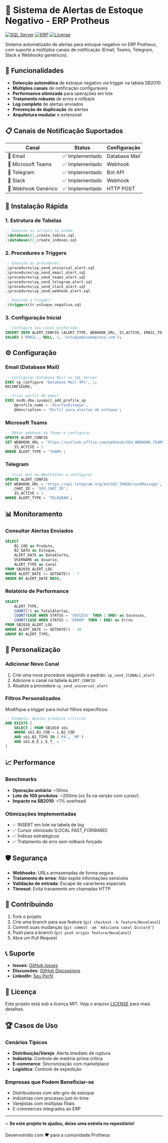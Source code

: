 # 🚨 Sistema de Alertas de Estoque Negativo - ERP Protheus

[![SQL Server](https://img.shields.io/badge/SQL%20Server-2016+-blue.svg)](https://www.microsoft.com/sql-server)
[![ERP](https://img.shields.io/badge/ERP-Protheus-green.svg)](https://www.totvs.com/protheus)
[![License](https://img.shields.io/badge/License-MIT-yellow.svg)](LICENSE)

Sistema automatizado de alertas para estoque negativo no ERP Protheus, com suporte a múltiplos canais de notificação (Email, Teams, Telegram, Slack e Webhooks genéricos).

## 🎯 Funcionalidades

- **Detecção automática** de estoque negativo via trigger na tabela SB2010
- **Múltiplos canais** de notificação configuráveis
- **Performance otimizada** para operações em lote
- **Tratamento robusto** de erros e rollback
- **Log completo** de alertas enviados
- **Prevenção de duplicação** de alertas
- **Arquitetura modular** e extensível

## 📋 Canais de Notificação Suportados

| Canal | Status | Configuração |
|-------|--------|--------------|
| 📧 Email | ✅ Implementado | Database Mail |
| 👥 Microsoft Teams | ✅ Implementado | Webhook |
| 📱 Telegram | ✅ Implementado | Bot API |
| 💬 Slack | ✅ Implementado | Webhook |
| 🔗 Webhook Genérico | ✅ Implementado | HTTP POST |

## 🚀 Instalação Rápida

### 1. Estrutura de Tabelas
```sql
-- Execute os scripts na ordem:
.\database\01_create_tables.sql
.\database\02_create_indexes.sql
```

### 2. Procedures e Triggers
```sql
-- Execute as procedures:
.\procedures\sp_send_universal_alert.sql
.\procedures\sp_send_email_alert.sql
.\procedures\sp_send_teams_alert.sql
.\procedures\sp_send_telegram_alert.sql
.\procedures\sp_send_slack_alert.sql
.\procedures\sp_send_webhook_alert.sql

-- Execute a trigger:
.\triggers\tr_estoque_negativo.sql
```

### 3. Configuração Inicial
```sql
-- Configure seu canal preferido:
INSERT INTO ALERT_CONFIG (ALERT_TYPE, WEBHOOK_URL, IS_ACTIVE, EMAIL_TO)
VALUES ('EMAIL', NULL, 1, 'estoque@suaempresa.com');
```

## ⚙️ Configuração

### Email (Database Mail)
```sql
-- Configurar Database Mail no SQL Server
EXEC sp_configure 'Database Mail XPs', 1;
RECONFIGURE;

-- Criar perfil de email
EXEC msdb.dbo.sysmail_add_profile_sp
    @profile_name = 'AlertasEstoque',
    @description = 'Perfil para alertas de estoque';
```

### Microsoft Teams
```sql
-- Obter webhook do Teams e configurar
UPDATE ALERT_CONFIG 
SET WEBHOOK_URL = 'https://outlook.office.com/webhook/SEU_WEBHOOK_TEAMS',
    IS_ACTIVE = 1
WHERE ALERT_TYPE = 'TEAMS';
```

### Telegram
```sql
-- Criar bot no @BotFather e configurar
UPDATE ALERT_CONFIG 
SET WEBHOOK_URL = 'https://api.telegram.org/botSEU_TOKEN/sendMessage',
    CHAT_ID = 'SEU_CHAT_ID',
    IS_ACTIVE = 1
WHERE ALERT_TYPE = 'TELEGRAM';
```

## 📊 Monitoramento

### Consultar Alertas Enviados
```sql
SELECT 
    B2_COD as Produto,
    B2_QATU as Estoque,
    ALERT_DATE as DataAlerta,
    USERNAME as Usuario,
    ALERT_TYPE as Canal
FROM SB2010_ALERT_LOG 
WHERE ALERT_DATE >= GETDATE() - 7
ORDER BY ALERT_DATE DESC;
```

### Relatório de Performance
```sql
SELECT 
    ALERT_TYPE,
    COUNT(*) as TotalAlertas,
    COUNT(CASE WHEN STATUS = 'SUCCESS' THEN 1 END) as Sucessos,
    COUNT(CASE WHEN STATUS = 'ERROR' THEN 1 END) as Erros
FROM SB2010_ALERT_LOG 
WHERE ALERT_DATE >= GETDATE() - 30
GROUP BY ALERT_TYPE;
```

## 🔧 Personalização

### Adicionar Novo Canal
1. Crie uma nova procedure seguindo o padrão: `sp_send_[CANAL]_alert`
2. Adicione o canal na tabela `ALERT_CONFIG`
3. Atualize a procedure `sp_send_universal_alert`

### Filtros Personalizados
Modifique a trigger para incluir filtros específicos:
```sql
-- Exemplo: Apenas produtos críticos
AND EXISTS (
    SELECT 1 FROM SB1010 sb1 
    WHERE sb1.B1_COD = i.B2_COD 
    AND sb1.B1_TIPO IN ('PA', 'MP')
    AND sb1.D_E_L_E_T_ = ''
)
```

## 📈 Performance

### Benchmarks
- **Operação unitária**: ~50ms
- **Lote de 100 produtos**: ~200ms (vs 5s na versão com cursor)
- **Impacto na SB2010**: <1% overhead

### Otimizações Implementadas
- ✅ INSERT em lote na tabela de log
- ✅ Cursor otimizado (LOCAL FAST_FORWARD)
- ✅ Índices estratégicos
- ✅ Tratamento de erro sem rollback forçado

## 🛡️ Segurança

- **Webhooks**: URLs armazenadas de forma segura
- **Tratamento de erros**: Não expõe informações sensíveis
- **Validação de entrada**: Escape de caracteres especiais
- **Timeout**: Evita travamento em chamadas HTTP

## 🤝 Contribuindo

1. Fork o projeto
2. Crie uma branch para sua feature (`git checkout -b feature/NovoCanal`)
3. Commit suas mudanças (`git commit -am 'Adiciona canal Discord'`)
4. Push para a branch (`git push origin feature/NovoCanal`)
5. Abra um Pull Request

## 📞 Suporte

- **Issues**: [GitHub Issues](../../issues)
- **Discussões**: [GitHub Discussions](../../discussions)
- **LinkedIn**: [Seu Perfil](https://linkedin.com/in/seuprofile)

## 📄 Licença

Este projeto está sob a licença MIT. Veja o arquivo [LICENSE](LICENSE) para mais detalhes.

## 🏆 Casos de Uso

### Cenários Típicos
- **Distribuição/Varejo**: Alerta imediato de ruptura
- **Indústria**: Controle de matéria-prima crítica
- **E-commerce**: Sincronização com marketplace
- **Logística**: Controle de expedição

### Empresas que Podem Beneficiar-se
- Distribuidoras com alto giro de estoque
- Indústrias com processo just-in-time
- Varejistas com múltiplas filiais
- E-commerces integrados ao ERP

---

⭐ **Se este projeto te ajudou, deixe uma estrela no repositório!**

Desenvolvido com ❤️ para a comunidade Protheus
